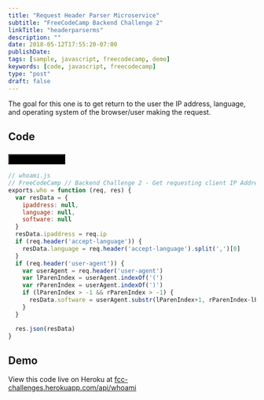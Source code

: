 ```yaml
---
title: "Request Header Parser Microservice"
subtitle: "FreeCodeCamp Backend Challenge 2"
linkTitle: "headerparserms"
description: ""
date: 2018-05-12T17:55:20-07:00
publishDate: 
tags: [sample, javascript, freecodecamp, demo]
keywords: [code, javascript, freecodecamp]
type: "post"
draft: false
---
```


The goal for this one is to get return to the user the IP address, language, and operating system of the browser/user making the request.

<!--more-->

## Code

### [<button style="background-color:Black" type="button" class="btn btn-primary">View on GitHub&nbsp;&nbsp;<span style="vertical-align:middle"><i class="fab fa-github"></i></span></button>][1]

```javascript
// whoami.js
// FreeCodeCamp // Backend Challenge 2 - Get requesting client IP Address
exports.who = function (req, res) {
  var resData = {
    ipaddress: null,
    language: null,
    software: null
  }
  resData.ipaddress = req.ip
  if (req.header('accept-language')) {
    resData.language = req.header('accept-language').split(',')[0]
  }
  if (req.header('user-agent')) {
    var userAgent = req.header('user-agent')
    var lParenIndex = userAgent.indexOf('(')
    var rParenIndex = userAgent.indexOf(')')
    if (lParenIndex > -1 && rParenIndex > -1) {
      resData.software = userAgent.substr(lParenIndex+1, rParenIndex-lParenIndex)
    }
  }

  res.json(resData)
}

```

## Demo

View this code live on Heroku at [fcc-challenges.herokuapp.com/api/whoami][2]

[1]: https://github.com/shadowimmage/fcc-backend-challenges/blob/master/controllers/api/api_challenges/whoami.js
[2]: https://fcc-challenges.herokuapp.com/api/whoami
